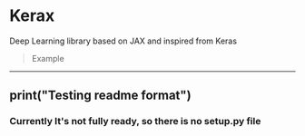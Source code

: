 # Kerax

Deep Learning library based on JAX and inspired from Keras


> Example
---
print("Testing readme format")
---




### Currently It's not fully ready, so there is no setup.py file
